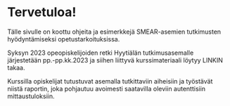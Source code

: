 # Tervetuloa!

Tälle sivulle on koottu ohjeita ja esimerkkejä SMEAR-asemien tutkimusten hyödyntämiseksi opetustarkoituksissa.

Syksyn 2023 opeopiskelijoiden retki Hyytiälän tutkimusasemalle järjestetään pp.-pp.kk.2023 ja siihen liittyvä kurssimateriaali löytyy LINKIN takaa.

Kurssilla opiskelijat tutustuvat asemalla tutkittaviin aiheisiin ja työstävät niistä raportin, joka pohjautuu avoimesti saatavilla oleviin autenttisiin mittaustuloksiin.  
